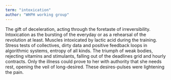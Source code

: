 ```yaml
---
term: "intoxication"
author: "WHPH working group"
---
```

The gift of deceleration, acting through the foretaste of irreversibility. Intoxication as the bursting of the everyday or as a rehearsal of the revolution at least. Muscles intoxicated by lactic acid during the training. Stress tests of collectives, dirty data and positive feedback loops in algorithmic systems, entropy of all kinds. The triumph of weak bodies, rejecting vitamins and stimulants, falling out of the deadlines grid and hourly contracts. Only the illness could prove to her with authority that she needs rest, opening the veil of long-desired. These desires-pulses were lightening the pain.
